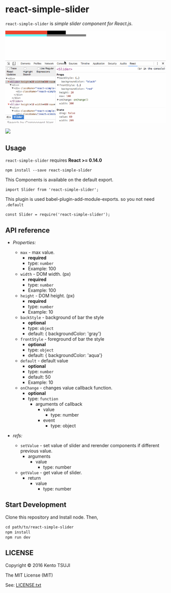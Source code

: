# react-simple-slider

`react-simple-slider` is *simple slider component for React.js*.

![](https://raw.githubusercontent.com/MaxMEllon/demos/master/react-simple-slider/demo.gif)

![](https://nodei.co/npm/react-simple-slider.png)

Usage
---

`react-simple-slider` requires **React >= 0.14.0**

```
npm install --save react-simple-slider
```

This Components is available on the default export.

```
import Slider from 'react-simple-slider';
```

This plugin is used babel-plugin-add-module-exports. so you not need `.default`

```
const Slider = require('react-simple-slider');
```

API reference
---

- *Properties:*
  - `max` - max value.
    - **required**
    - type: `number`
    - Example: 100
  - `width` - DOM width. (px)
    - **required**
    - type: `number`
    - Example: 100
  - `height` - DOM height. (px)
    - **required**
    - type: `number`
    - Example: 10
  - `backStyle` - background of bar the style
    - **optional**
    - type: `object`
    - default: { backgroundColor: 'gray'}
  - `frontStyle` - foreground of bar the style
    - **optional**
    - type: `object`
    - default: { backgroundColor: 'aqua'}
  - `default` - default value
    - **optional**
    - type: `number`
    - default: 50
    - Example: 10
  - `onChange` - changes value callback function.
    - **optional**
    - type: `function`
      - arguments of callback
        - value
          - type: number
        - event
          - type: object

- *refs:*
  - `setValue` - set value of slider and rerender components if different previous value.
    - arguments
      - value
        - type: number
  - `getValue` - get value of slider.
    - return
      - value
        - type: number

Start Development
---

Clone this repository and Install node. Then,

```
cd path/to/react-simple-slider
npm install
npm run dev
```

LICENSE
---

Copyright © 2016 Kento TSUJI

The MIT License (MIT)

See: [LICENSE.txt](./LICENSE.txt)
